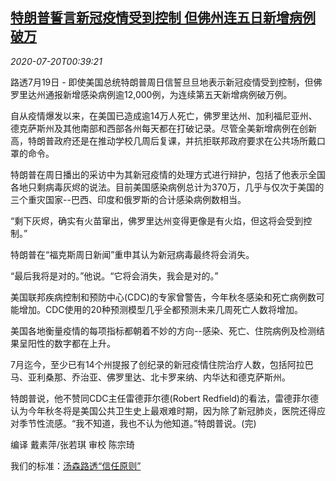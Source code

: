 <!--1595206541000-->
[特朗普誓言新冠疫情受到控制 但佛州连五日新增病例破万](https://cn.reuters.com/article/trump-epidemic-control-0719-sun-idCNKCS24L01O)
------

<div><i>2020-07-20T00:39:21</i></div><div class="StandardArticleBody_body"><p>路透7月19日 - 即使美国总统特朗普周日信誓旦旦地表示新冠疫情受到控制，但佛罗里达州通报新增感染病例逾12,000例，为连续第五天新增病例破万例。 </p><p>自从疫情爆发以来，在美国已造成逾14万人死亡，佛罗里达州、加利福尼亚州、德克萨斯州及其他南部和西部各州每天都在打破记录。尽管全美新增病例在创新高，特朗普政府还是在推动学校几周后复课，并抗拒联邦政府要求在公共场所戴口罩的命令。 </p><p>特朗普在周日播出的采访中为其新冠疫情的处理方式进行辩护，包括了他表示全国各地只剩病毒灰烬的说法。目前美国感染病例总计为370万，几乎与仅次于美国的三个重灾国家--巴西、印度和俄罗斯的合计感染病例数相当。 </p><p>“剩下灰烬，确实有火苗窜出，佛罗里达州变得更像是有火焰，但这将会受到控制。” </p><p>特朗普在“福克斯周日新闻”重申其认为新冠病毒最终将会消失。 </p><p>“最后我将是对的。”他说。“它将会消失，我会是对的。” </p><p>美国联邦疾病控制和预防中心(CDC)的专家曾警告，今年秋冬感染和死亡病例数可能增加。CDC使用的20种预测模型几乎全都预测未来几周死亡人数将增加。 </p><p>美国各地衡量疫情的每项指标都朝着不妙的方向--感染、死亡、住院病例及检测结果呈阳性的数字都在上升。 </p><p>7月迄今，至少已有14个州提报了创纪录的新冠疫情住院治疗人数，包括阿拉巴马、亚利桑那、乔治亚、佛罗里达、北卡罗来纳、内华达和德克萨斯州。 </p><p>特朗普说，他不赞同CDC主任雷德菲尔德(Robert Redfield)的看法，雷德菲尔德认为今年秋冬将是美国公共卫生史上最艰难时期，因为除了新冠肺炎，医院还得应对季节性流感。“我不知道，我也不认为他知道。”特朗普说。(完) </p><div class="Attribution_container"><div class="Attribution_attribution"><p class="Attribution_content">编译 戴素萍/张若琪 审校 陈宗琦 </p></div></div><div class="StandardArticleBody_trustBadgeContainer"><span class="StandardArticleBody_trustBadgeTitle">我们的标准：</span><span class="trustBadgeUrl"><a href="https://www.thomsonreuters.cn/content/dam/openweb/documents/pdf/china/brochures/about-us-1.pdf">汤森路透“信任原则”</a></span></div></div>
